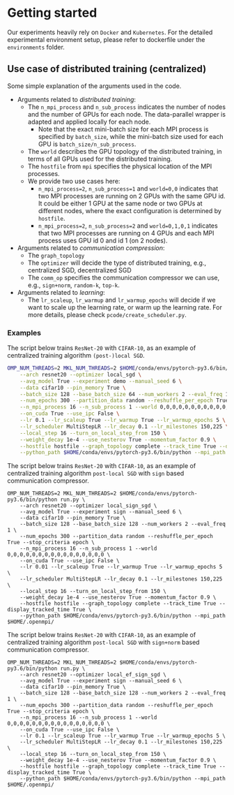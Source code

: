 # Getting started
Our experiments heavily rely on `Docker` and `Kubernetes`. For the detailed experimental environment setup, please refer to dockerfile under the `environments` folder.


## Use case of distributed training (centralized)
Some simple explanation of the arguments used in the code.
* Arguments related to *distributed training*:
    * The `n_mpi_process` and `n_sub_process` indicates the number of nodes and the number of GPUs for each node. The data-parallel wrapper is adapted and applied locally for each node.
        * Note that the exact mini-batch size for each MPI process is specified by `batch_size`, while the mini-batch size used for each GPU is `batch_size/n_sub_process`.
    * The `world` describes the GPU topology of the distributed training, in terms of all GPUs used for the distributed training.
    * The `hostfile` from `mpi` specifies the physical location of the MPI processes.
    * We provide two use cases here:
        * `n_mpi_process=2`, `n_sub_process=1` and `world=0,0` indicates that two MPI processes are running on 2 GPUs with the same GPU id. It could be either 1 GPU at the same node or two GPUs at different nodes, where the exact configuration is determined by `hostfile`.
        * `n_mpi_process=2`, `n_sub_process=2` and `world=0,1,0,1` indicates that two MPI processes are running on 4 GPUs and each MPI process uses GPU id 0 and id 1 (on 2 nodes).
* Arguments related to *communication compression*:
    * The `graph_topology` 
    * The `optimizer` will decide the type of distributed training, e.g., centralized SGD, decentralized SGD
    * The `comm_op` specifies the communication compressor we can use, e.g., `sign+norm`, `random-k`, `top-k`.
* Arguments related to *learning*:
    * The `lr_scaleup`, `lr_warmup` and `lr_warmup_epochs` will decide if we want to scale up the learning rate, or warm up the learning rate. For more details, please check `pcode/create_scheduler.py`.

### Examples
The script below trains `ResNet-20` with `CIFAR-10`, as an example of centralized training algorithm `(post-)local SGD`.
```bash
OMP_NUM_THREADS=2 MKL_NUM_THREADS=2 $HOME/conda/envs/pytorch-py3.6/bin/python run.py \
    --arch resnet20 --optimizer local_sgd \
    --avg_model True --experiment demo --manual_seed 6 \
    --data cifar10 --pin_memory True \
    --batch_size 128 --base_batch_size 64 --num_workers 2 --eval_freq 1 \
    --num_epochs 300 --partition_data random --reshuffle_per_epoch True --stop_criteria epoch \
    --n_mpi_process 16 --n_sub_process 1 --world 0,0,0,0,0,0,0,0,0,0,0,0,0,0,0,0 \
    --on_cuda True --use_ipc False \
    --lr 0.1 --lr_scaleup True --lr_warmup True --lr_warmup_epochs 5 \
    --lr_scheduler MultiStepLR --lr_decay 0.1 --lr_milestones 150,225 \
    --local_step 16 --turn_on_local_step_from 150 \
    --weight_decay 1e-4 --use_nesterov True --momentum_factor 0.9 \
    --hostfile hostfile --graph_topology complete --track_time True --display_tracked_time True \
    --python_path $HOME/conda/envs/pytorch-py3.6/bin/python --mpi_path $HOME/.openmpi/
```

The script below trains `ResNet-20` with `CIFAR-10`, as an example of centralized training algorithm `post-local SGD` with `sign` based communication compressor.
```
OMP_NUM_THREADS=2 MKL_NUM_THREADS=2 $HOME/conda/envs/pytorch-py3.6/bin/python run.py \
    --arch resnet20 --optimizer local_sign_sgd \
    --avg_model True --experiment sign --manual_seed 6 \
    --data cifar10 --pin_memory True \
    --batch_size 128 --base_batch_size 128 --num_workers 2 --eval_freq 1 \
    --num_epochs 300 --partition_data random --reshuffle_per_epoch True --stop_criteria epoch \
    --n_mpi_process 16 --n_sub_process 1 --world 0,0,0,0,0,0,0,0,0,0,0,0,0,0,0,0 \
    --on_cuda True --use_ipc False \
    --lr 0.01 --lr_scaleup True --lr_warmup True --lr_warmup_epochs 5 \
    --lr_scheduler MultiStepLR --lr_decay 0.1 --lr_milestones 150,225 \
    --local_step 16 --turn_on_local_step_from 150 \
    --weight_decay 1e-4 --use_nesterov True --momentum_factor 0.9 \
    --hostfile hostfile --graph_topology complete --track_time True --display_tracked_time True \
    --python_path $HOME/conda/envs/pytorch-py3.6/bin/python --mpi_path $HOME/.openmpi/
```

The script below trains `ResNet-20` with `CIFAR-10`, as an example of centralized training algorithm `post-local SGD` with `sign+norm` based communication compressor.
```
OMP_NUM_THREADS=2 MKL_NUM_THREADS=2 $HOME/conda/envs/pytorch-py3.6/bin/python run.py \
    --arch resnet20 --optimizer local_ef_sign_sgd \
    --avg_model True --experiment sign --manual_seed 6 \
    --data cifar10 --pin_memory True \
    --batch_size 128 --base_batch_size 128 --num_workers 2 --eval_freq 1 \
    --num_epochs 300 --partition_data random --reshuffle_per_epoch True --stop_criteria epoch \
    --n_mpi_process 16 --n_sub_process 1 --world 0,0,0,0,0,0,0,0,0,0,0,0,0,0,0,0 \
    --on_cuda True --use_ipc False \
    --lr 0.1 --lr_scaleup True --lr_warmup True --lr_warmup_epochs 5 \
    --lr_scheduler MultiStepLR --lr_decay 0.1 --lr_milestones 150,225 \
    --local_step 16 --turn_on_local_step_from 150 \
    --weight_decay 1e-4 --use_nesterov True --momentum_factor 0.9 \
    --hostfile hostfile --graph_topology complete --track_time True --display_tracked_time True \
    --python_path $HOME/conda/envs/pytorch-py3.6/bin/python --mpi_path $HOME/.openmpi/
```
